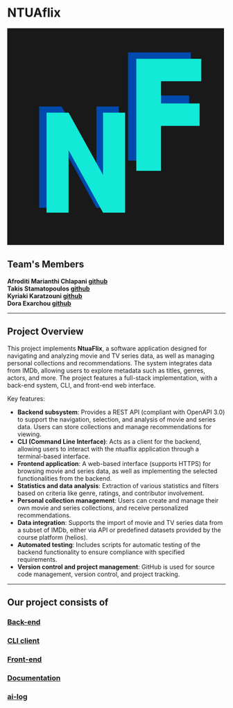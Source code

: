  # NTUAflix
 
![Logo](front-end/public/big_logo.png)

## Team's Members 

 **Afroditi Marianthi Chlapani [github](https://github.com/ntua-el20889)**  
 **Takis Stamatopoulos [github](https://github.com/ntua-el20096)**  
 **Kyriaki Karatzouni [github](https://github.com/ntua-el20634)**  
 **Dora Exarchou [github](https://github.com/ntua-el20865)**  

---

## Project Overview

This project implements **NtuaFlix**, a software application designed for navigating and analyzing movie and TV series data, as well as managing personal collections and recommendations. The system integrates data from IMDb, allowing users to explore metadata such as titles, genres, actors, and more. The project features a full-stack implementation, with a back-end system, CLI, and front-end web interface. 

Key features:
- **Backend subsystem**: Provides a REST API (compliant with OpenAPI 3.0) to support the navigation, selection, and analysis of movie and series data. Users can store collections and manage recommendations for viewing.
- **CLI (Command Line Interface)**: Acts as a client for the backend, allowing users to interact with the ntuaflix application through a terminal-based interface.
- **Frontend application**: A web-based interface (supports HTTPS) for browsing movie and series data, as well as implementing the selected functionalities from the backend.
- **Statistics and data analysis**: Extraction of various statistics and filters based on criteria like genre, ratings, and contributor involvement.
- **Personal collection management**: Users can create and manage their own movie and series collections, and receive personalized recommendations.
- **Data integration**: Supports the import of movie and TV series data from a subset of IMDb, either via API or predefined datasets provided by the course platform (helios).
- **Automated testing**: Includes scripts for automatic testing of the backend functionality to ensure compliance with specified requirements.
- **Version control and project management**: GitHub is used for source code management, version control, and project tracking.
---

## Our project consists of

### [Back-end](https://github.com/ntua-el20889/NtuaFlix/tree/main/back-end)
### [CLI client](https://github.com/ntua-el20889/NtuaFlix/tree/main/cli-client)
### [Front-end](https://github.com/ntua-el20889/NtuaFlix/tree/main/front-end)
### [Documentation](https://github.com/ntua-el20889/NtuaFlix/tree/main/documentation)
### [ai-log](https://github.com/ntua-el20889/NtuaFlix/tree/main/ai-log)
